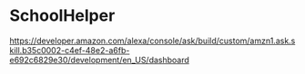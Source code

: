# SchoolHelper

https://developer.amazon.com/alexa/console/ask/build/custom/amzn1.ask.skill.b35c0002-c4ef-48e2-a6fb-e692c6829e30/development/en_US/dashboard

